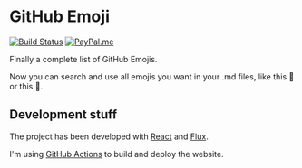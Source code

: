 GitHub Emoji
============

[![Build Status](https://travis-ci.com/marcomontalbano/github-emoji.svg?branch=master)](https://travis-ci.com/marcomontalbano/github-emoji)
[![PayPal.me](https://img.shields.io/badge/paypal-donate-119fde.svg)](https://www.paypal.me/marcomontalbano)

Finally a complete list of GitHub Emojis.

Now you can search and use all emojis you want in your .md files, like this :cowboy_hat_face: or this :european_castle:.

## Development stuff

The project has been developed with [React](https://reactjs.org/) and [Flux](http://facebook.github.io/flux/).

I'm using [GitHub Actions](https://github.com/marcomontalbano/github-emoji/actions) to build and deploy the website.
